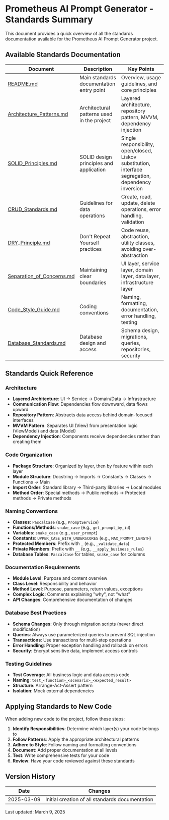 # Prometheus AI Prompt Generator - Standards Summary

This document provides a quick overview of all the standards documentation available for the Prometheus AI Prompt Generator project.

## Available Standards Documentation

| Document | Description | Key Points |
|----------|-------------|------------|
| [README.md](./README.md) | Main standards documentation entry point | Overview, usage guidelines, and core principles |
| [Architecture_Patterns.md](./Architecture_Patterns.md) | Architectural patterns used in the project | Layered architecture, repository pattern, MVVM, dependency injection |
| [SOLID_Principles.md](./SOLID_Principles.md) | SOLID design principles and application | Single responsibility, open/closed, Liskov substitution, interface segregation, dependency inversion |
| [CRUD_Standards.md](./CRUD_Standards.md) | Guidelines for data operations | Create, read, update, delete operations, error handling, validation |
| [DRY_Principle.md](./DRY_Principle.md) | Don't Repeat Yourself practices | Code reuse, abstraction, utility classes, avoiding over-abstraction |
| [Separation_of_Concerns.md](./Separation_of_Concerns.md) | Maintaining clear boundaries | UI layer, service layer, domain layer, data layer, infrastructure layer |
| [Code_Style_Guide.md](./Code_Style_Guide.md) | Coding conventions | Naming, formatting, documentation, error handling, testing |
| [Database_Standards.md](./Database_Standards.md) | Database design and access | Schema design, migrations, queries, repositories, security |

## Standards Quick Reference

### Architecture

- **Layered Architecture**: UI → Service → Domain/Data → Infrastructure
- **Communication Flow**: Dependencies flow downward, data flows upward
- **Repository Pattern**: Abstracts data access behind domain-focused interfaces
- **MVVM Pattern**: Separates UI (View) from presentation logic (ViewModel) and data (Model)
- **Dependency Injection**: Components receive dependencies rather than creating them

### Code Organization

- **Package Structure**: Organized by layer, then by feature within each layer
- **Module Structure**: Docstring → Imports → Constants → Classes → Functions → Main
- **Import Order**: Standard library → Third-party libraries → Local modules
- **Method Order**: Special methods → Public methods → Protected methods → Private methods

### Naming Conventions

- **Classes**: `PascalCase` (e.g., `PromptService`)
- **Functions/Methods**: `snake_case` (e.g., `get_prompt_by_id`)
- **Variables**: `snake_case` (e.g., `user_prompt`)
- **Constants**: `UPPER_CASE_WITH_UNDERSCORES` (e.g., `MAX_PROMPT_LENGTH`)
- **Protected Members**: Prefix with `_` (e.g., `_validate_data`)
- **Private Members**: Prefix with `__` (e.g., `__apply_business_rules`)
- **Database Tables**: `PascalCase` for tables, `snake_case` for columns

### Documentation Requirements

- **Module Level**: Purpose and content overview
- **Class Level**: Responsibility and behavior
- **Method Level**: Purpose, parameters, return values, exceptions
- **Complex Logic**: Comments explaining "why", not "what"
- **API Changes**: Comprehensive documentation of changes

### Database Best Practices

- **Schema Changes**: Only through migration scripts (never direct modification)
- **Queries**: Always use parameterized queries to prevent SQL injection
- **Transactions**: Use transactions for multi-step operations
- **Error Handling**: Proper exception handling and rollback on errors
- **Security**: Encrypt sensitive data, implement access controls

### Testing Guidelines

- **Test Coverage**: All business logic and data access code
- **Naming**: `test_<function>_<scenario>_<expected_result>`
- **Structure**: Arrange-Act-Assert pattern
- **Isolation**: Mock external dependencies

## Applying Standards to New Code

When adding new code to the project, follow these steps:

1. **Identify Responsibilities**: Determine which layer(s) your code belongs to
2. **Follow Patterns**: Apply the appropriate architectural patterns
3. **Adhere to Style**: Follow naming and formatting conventions
4. **Document**: Add proper documentation at all levels
5. **Test**: Write comprehensive tests for your code
6. **Review**: Have your code reviewed against these standards

## Version History

| Date | Changes |
|------|---------|
| 2025-03-09 | Initial creation of all standards documentation |

Last updated: March 9, 2025 